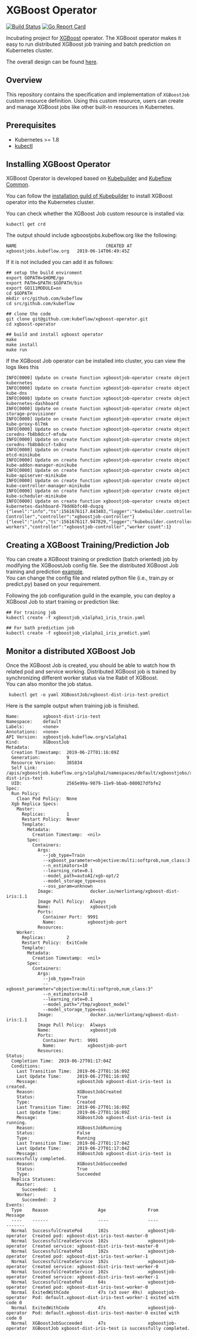 # XGBoost Operator

[![Build Status](https://travis-ci.com/kubeflow/xgboost-operator.svg?branch=master)](https://travis-ci.com/kubeflow/xgboost-operator/)
[![Go Report Card](https://goreportcard.com/badge/github.com/kubeflow/xgboost-operator)](https://goreportcard.com/report/github.com/kubeflow/xgboost-operator)

Incubating project for [XGBoost](https://github.com/dmlc/xgboost) operator. The XGBoost operator makes it easy to run distributed XGBoost job training and batch prediction on Kubernetes cluster.

The overall design can be found [here]( https://github.com/kubeflow/community/issues/247).

## Overview 
This repository contains the specification and implementation of `XGBoostJob` custom resource definition.
 Using this custom resource, users can create and manage XGBoost jobs like other built-in resources in Kubernetes. 
## Prerequisites
- Kubernetes >= 1.8
- [kubectl](https://kubernetes.io/docs/tasks/tools/install-kubectl)

## Installing XGBoost Operator
XGBoost Operator is developed based on [Kubebuilder](https://github.com/kubernetes-sigs/kubebuilder) and [Kubeflow Common](https://github.com/kubeflow/common). 

You can follow the [installation guild of Kubebuilder](https://book.kubebuilder.io/cronjob-tutorial/running.html) to install XGBoost operator into the Kubernetes cluster.

You can check whether the XGBoost Job custom resource is installed via: 
```
kubectl get crd
``` 
The output should include xgboostjobs.kubeflow.org like the following:
```
NAME                                  CREATED AT
xgboostjobs.kubeflow.org   2019-06-14T06:49:45Z
```
If it is not included you can add it as follows:
```
## setup the build enviroment
export GOPATH=$HOME/go
export PATH=$PATH:$GOPATH/bin
export GO111MODULE=on
cd $GOPATH
mkdir src/github.com/kubeflow
cd src/github.com/kubeflow

## clone the code 
git clone git@github.com:kubeflow/xgboost-operator.git
cd xgboost-operator

## build and install xgboost operator  
make 
make install 
make run 
``` 
If the XGBoost Job operator can be installed into cluster, you can view the logs likes this 
``` 
INFO[0000] Update on create function xgboostjob-operator create object kubernetes 
INFO[0000] Update on create function xgboostjob-operator create object kube-dns 
INFO[0000] Update on create function xgboostjob-operator create object kubernetes-dashboard 
INFO[0000] Update on create function xgboostjob-operator create object storage-provisioner 
INFO[0000] Update on create function xgboostjob-operator create object kube-proxy-6l7mk 
INFO[0000] Update on create function xgboostjob-operator create object coredns-fb8b8dccf-mfsdw 
INFO[0000] Update on create function xgboostjob-operator create object coredns-fb8b8dccf-tx8nz 
INFO[0000] Update on create function xgboostjob-operator create object etcd-minikube 
INFO[0000] Update on create function xgboostjob-operator create object kube-addon-manager-minikube 
INFO[0000] Update on create function xgboostjob-operator create object kube-apiserver-minikube 
INFO[0000] Update on create function xgboostjob-operator create object kube-controller-manager-minikube 
INFO[0000] Update on create function xgboostjob-operator create object kube-scheduler-minikube 
INFO[0000] Update on create function xgboostjob-operator create object kubernetes-dashboard-79dd6bfc48-dvqzq 
{"level":"info","ts":1561676117.843403,"logger":"kubebuilder.controller","msg":"Starting Controller","controller":"xgboostjob-controller"}
{"level":"info","ts":1561676117.947829,"logger":"kubebuilder.controller","msg":"Starting workers","controller":"xgboostjob-controller","worker count":1}  
``` 
## Creating a XGBoost Training/Prediction Job

You can create a XGBoost training or prediction (batch oriented) job by modifying the XGBoostJob config file. 
See the distributed XGBoost Job training and prediction [example](https://github.com/kubeflow/xgboost-operator/tree/master/config/samples/xgboost-dist).    
You can change the config file and related python file (i.e., train.py or predict.py) 
based on your requirement. 

Following the job configuration guild in the example, you can deploy a XGBoost Job to start training or prediction like:
``` 
## For training job 
kubectl create -f xgboostjob_v1alpha1_iris_train.yaml 

## For bath prediction job 
kubectl create -f xgboostjob_v1alpha1_iris_predict.yaml
``` 

## Monitor a distributed XGBoost Job 

Once the XGBoost Job is created, you should be able to watch how th related pod and service working. 
Distributed XGBoost job is trained by synchronizing different worker status via tne Rabit of XGBoost.  
You can also monitor the job status.  

``` 
 kubectl get -o yaml XGBoostJob/xgboost-dist-iris-test-predict
``` 

Here is the sample output when training job is finished. 
```
Name:         xgboost-dist-iris-test
Namespace:    default
Labels:       <none>
Annotations:  <none>
API Version:  xgboostjob.kubeflow.org/v1alpha1
Kind:         XGBoostJob
Metadata:
  Creation Timestamp:  2019-06-27T01:16:09Z
  Generation:          9
  Resource Version:    385834
  Self Link:           /apis/xgboostjob.kubeflow.org/v1alpha1/namespaces/default/xgboostjobs/xgboost-dist-iris-test
  UID:                 2565e99a-9879-11e9-bbab-080027dfbfe2
Spec:
  Run Policy:
    Clean Pod Policy:  None
  Xgb Replica Specs:
    Master:
      Replicas:        1
      Restart Policy:  Never
      Template:
        Metadata:
          Creation Timestamp:  <nil>
        Spec:
          Containers:
            Args:
              --job_type=Train
              --xgboost_parameter=objective:multi:softprob,num_class:3
              --n_estimators=10
              --learning_rate=0.1
              --model_path=autoAI/xgb-opt/2
              --model_storage_type=oss
              --oss_param=unknown
            Image:              docker.io/merlintang/xgboost-dist-iris:1.1
            Image Pull Policy:  Always
            Name:               xgboostjob
            Ports:
              Container Port:  9991
              Name:            xgboostjob-port
            Resources:
    Worker:
      Replicas:        2
      Restart Policy:  ExitCode
      Template:
        Metadata:
          Creation Timestamp:  <nil>
        Spec:
          Containers:
            Args:
              --job_type=Train
              --xgboost_parameter="objective:multi:softprob,num_class:3"
              --n_estimators=10
              --learning_rate=0.1
              --model_path="/tmp/xgboost_model"
              --model_storage_type=oss
            Image:              docker.io/merlintang/xgboost-dist-iris:1.1
            Image Pull Policy:  Always
            Name:               xgboostjob
            Ports:
              Container Port:  9991
              Name:            xgboostjob-port
            Resources:
Status:
  Completion Time:  2019-06-27T01:17:04Z
  Conditions:
    Last Transition Time:  2019-06-27T01:16:09Z
    Last Update Time:      2019-06-27T01:16:09Z
    Message:               xgboostJob xgboost-dist-iris-test is created.
    Reason:                XGBoostJobCreated
    Status:                True
    Type:                  Created
    Last Transition Time:  2019-06-27T01:16:09Z
    Last Update Time:      2019-06-27T01:16:09Z
    Message:               XGBoostJob xgboost-dist-iris-test is running.
    Reason:                XGBoostJobRunning
    Status:                False
    Type:                  Running
    Last Transition Time:  2019-06-27T01:17:04Z
    Last Update Time:      2019-06-27T01:17:04Z
    Message:               XGBoostJob xgboost-dist-iris-test is successfully completed.
    Reason:                XGBoostJobSucceeded
    Status:                True
    Type:                  Succeeded
  Replica Statuses:
    Master:
      Succeeded:  1
    Worker:
      Succeeded:  2
Events:
  Type    Reason                   Age                From                 Message
  ----    ------                   ----               ----                 -------
  Normal  SuccessfulCreatePod      102s               xgboostjob-operator  Created pod: xgboost-dist-iris-test-master-0
  Normal  SuccessfulCreateService  102s               xgboostjob-operator  Created service: xgboost-dist-iris-test-master-0
  Normal  SuccessfulCreatePod      102s               xgboostjob-operator  Created pod: xgboost-dist-iris-test-worker-1
  Normal  SuccessfulCreateService  102s               xgboostjob-operator  Created service: xgboost-dist-iris-test-worker-0
  Normal  SuccessfulCreateService  102s               xgboostjob-operator  Created service: xgboost-dist-iris-test-worker-1
  Normal  SuccessfulCreatePod      64s                xgboostjob-operator  Created pod: xgboost-dist-iris-test-worker-0
  Normal  ExitedWithCode           47s (x3 over 49s)  xgboostjob-operator  Pod: default.xgboost-dist-iris-test-worker-1 exited with code 0
  Normal  ExitedWithCode           47s                xgboostjob-operator  Pod: default.xgboost-dist-iris-test-master-0 exited with code 0
  Normal  XGBoostJobSucceeded      47s                xgboostjob-operator  XGBoostJob xgboost-dist-iris-test is successfully completed.
 ```
